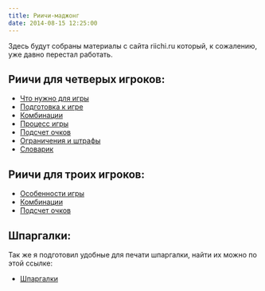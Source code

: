 ```yaml
---
title: Риичи-маджонг
date: 2014-08-15 12:25:00
---
```


Здесь будут собраны материалы с сайта riichi.ru который, к сожалению, уже давно перестал работать.

## Риичи для четверых игроков:

  * [Что нужно для игры](/ru/риичи-маджонг/что-нужно-для-игры/)
  * [Подготовка к игре](/ru/риичи-маджонг/подготовка-к-игре/)
  * [Комбинации](/ru/риичи-маджонг/игровые-комбинации/)
  * [Процесс игры](/ru/риичи-маджонг/процесс-игры/)
  * [Подсчет очков](/ru/риичи-маджонг/подсчет-очков/)
  * [Ограничения и штрафы](/ru/риичи-маджонг/ограничения-и-штрафы/)
  * [Словарик](/ru/риичи-маджонг/словарик/)

## Риичи для троих игроков:

  * [Особенности игры](/ru/риичи-маджонг/особенности-игры-для-троих-игроков/)
  * [Комбинации](/ru/риичи-маджонг/игровые-комбинации-для-троих-игроков/)
  * [Подсчет очков](/ru/риичи-маджонг/подсчет-очков-в-маджонге-для-троих-игроков/)

## Шпаргалки:

Так же я подготовил удобные для печати шпаргалки, найти их можно по этой ссылке:

  * [Шпаргалки](/ru/риичи-маджонг/шпаргалки/)
